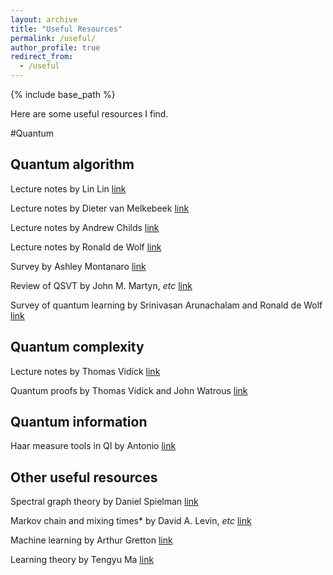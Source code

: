```yaml
---
layout: archive
title: "Useful Resources"
permalink: /useful/
author_profile: true
redirect_from:
  - /useful
---
```


{% include base_path %}

Here are some useful resources I find.

#Quantum


**Quantum algorithm**
------
Lecture notes by Lin Lin [link](https://math.berkeley.edu/~linlin/qasc/qasc_notes.pdf)
   
Lecture notes by Dieter van Melkebeek [link](http://pages.cs.wisc.edu/~dieter/Courses/2021s-CS880/Scribes/)
   
Lecture notes by Andrew Childs [link](http://www.cs.umd.edu/~amchilds/qa/)
   
Lecture notes by Ronald de Wolf [link](https://homepages.cwi.nl/~rdewolf/qcnotes.pdf)
   
Survey by Ashley Montanaro [link](https://www.nature.com/articles/npjqi201523)
  
Review of QSVT by John M. Martyn, *etc* [link](https://arxiv.org/abs/2105.02859)
   
Survey of quantum learning by Srinivasan Arunachalam and Ronald de Wolf [link](https://arxiv.org/abs/1701.06806)
   
**Quantum complexity**
------

Lecture notes by Thomas Vidick [link](http://users.cms.caltech.edu/~vidick/teaching/286_qPCP/index.html)
   
Quantum proofs by Thomas Vidick and John Watrous [link](https://arxiv.org/abs/1610.01664)

**Quantum information**
------

Haar measure tools in QI by Antonio [link](https://arxiv.org/pdf/2307.08956.pdf)
   
**Other useful resources**
------

Spectral graph theory by Daniel Spielman [link](http://cs-www.cs.yale.edu/homes/spielman/sagt/sagt.pdf)
   
Markov chain and mixing times* by David A. Levin, *etc* [link](http://www.cs.cmu.edu/~15859n/RelatedWork/MarkovChains-MixingTimes.pdf)
   
Machine learning by Arthur Gretton [link](http://www.gatsby.ucl.ac.uk/~gretton/coursefiles/rkhscourse.html)

Learning theory by Tengyu Ma [link](https://docs.google.com/viewer?url=https://raw.githubusercontent.com/tengyuma/cs229m_notes/main/master.pdf)

